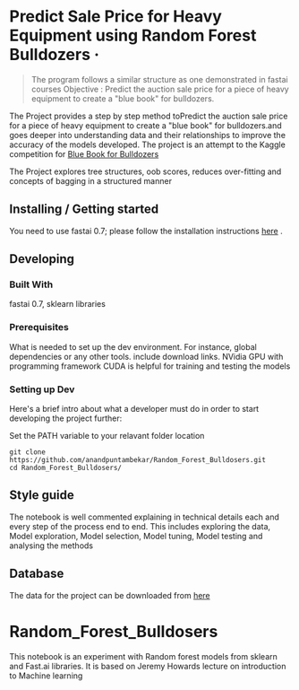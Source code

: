 # Predict Sale Price for Heavy Equipment using Random Forest Bulldozers &middot;
> The program follows a similar structure as one demonstrated in fastai courses
> Objective : Predict the auction sale price for a piece of heavy equipment to create a "blue book" for bulldozers.

The Project provides a step by step method toPredict the auction sale price for a piece of heavy equipment to create a "blue book" for bulldozers.and goes deeper into understanding data and their relationships to improve the accuracy of the models developed. The project is an attempt to the Kaggle competition for [Blue Book for Bulldozers](https://www.kaggle.com/c/bluebook-for-bulldozers)

The Project explores tree structures, oob scores, reduces over-fitting and concepts of bagging in a structured manner

## Installing / Getting started

You need to use fastai 0.7; please follow the installation instructions [here](https://forums.fast.ai/t/fastai-v0-install-issues-thread/24652)  .


## Developing

### Built With
fastai 0.7, sklearn libraries

### Prerequisites
What is needed to set up the dev environment. For instance, global dependencies or any other tools. include download links.
NVidia GPU with programming framework CUDA is helpful for training and testing the models

### Setting up Dev

Here's a brief intro about what a developer must do in order to start developing
the project further:

Set the PATH variable to your relavant folder location
```shell
git clone https://github.com/anandpuntambekar/Random_Forest_Bulldosers.git
cd Random_Forest_Bulldosers/
```


## Style guide

The notebook is well commented explaining in technical details each and every step of the process end to end. This includes exploring the data, Model exploration, Model selection, Model tuning, Model testing and analysing the methods

## Database
The data for the project can be downloaded from [here](https://www.kaggle.com/c/bluebook-for-bulldozers/data)




# Random_Forest_Bulldosers
This notebook is an experiment with Random forest models from sklearn and Fast.ai libraries. It is based on Jeremy Howards lecture on introduction to Machine learning
